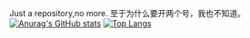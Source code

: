 Just a repository,no more.
至于为什么要开两个号，我也不知道。
[![Anurag's GitHub stats](https://github-readme-stats.vercel.app/api?username=darknight123mc&locale=cn&show_icons=true&hide_border=true&theme=tokyonight)](https://github.com/anuraghazra/github-readme-stats)
[![Top Langs](https://github-readme-stats.vercel.app/api/top-langs/?username=darknight123mc)](https://github.com/anuraghazra/github-readme-stats)
